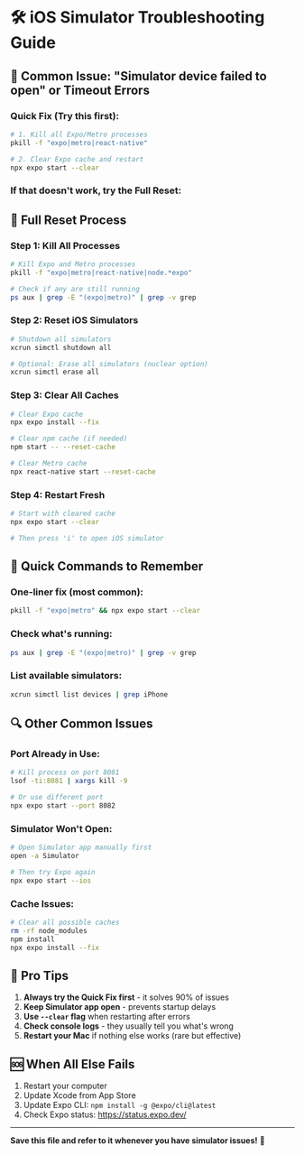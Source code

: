 # 🛠️ iOS Simulator Troubleshooting Guide

## 🚨 Common Issue: "Simulator device failed to open" or Timeout Errors

### Quick Fix (Try this first):
```bash
# 1. Kill all Expo/Metro processes
pkill -f "expo|metro|react-native"

# 2. Clear Expo cache and restart
npx expo start --clear
```

### If that doesn't work, try the Full Reset:

## 🔄 Full Reset Process

### Step 1: Kill All Processes
```bash
# Kill Expo and Metro processes
pkill -f "expo|metro|react-native|node.*expo"

# Check if any are still running
ps aux | grep -E "(expo|metro)" | grep -v grep
```

### Step 2: Reset iOS Simulators
```bash
# Shutdown all simulators
xcrun simctl shutdown all

# Optional: Erase all simulators (nuclear option)
xcrun simctl erase all
```

### Step 3: Clear All Caches
```bash
# Clear Expo cache
npx expo install --fix

# Clear npm cache (if needed)
npm start -- --reset-cache

# Clear Metro cache
npx react-native start --reset-cache
```

### Step 4: Restart Fresh
```bash
# Start with cleared cache
npx expo start --clear

# Then press 'i' to open iOS simulator
```

## 🎯 Quick Commands to Remember

### One-liner fix (most common):
```bash
pkill -f "expo|metro" && npx expo start --clear
```

### Check what's running:
```bash
ps aux | grep -E "(expo|metro)" | grep -v grep
```

### List available simulators:
```bash
xcrun simctl list devices | grep iPhone
```

## 🔍 Other Common Issues

### Port Already in Use:
```bash
# Kill process on port 8081
lsof -ti:8081 | xargs kill -9

# Or use different port
npx expo start --port 8082
```

### Simulator Won't Open:
```bash
# Open Simulator app manually first
open -a Simulator

# Then try Expo again
npx expo start --ios
```

### Cache Issues:
```bash
# Clear all possible caches
rm -rf node_modules
npm install
npx expo install --fix
```

## 📱 Pro Tips

1. **Always try the Quick Fix first** - it solves 90% of issues
2. **Keep Simulator app open** - prevents startup delays
3. **Use `--clear` flag** when restarting after errors
4. **Check console logs** - they usually tell you what's wrong
5. **Restart your Mac** if nothing else works (rare but effective)

## 🆘 When All Else Fails

1. Restart your computer
2. Update Xcode from App Store
3. Update Expo CLI: `npm install -g @expo/cli@latest`
4. Check Expo status: https://status.expo.dev/

---

**Save this file and refer to it whenever you have simulator issues!** 🎉
